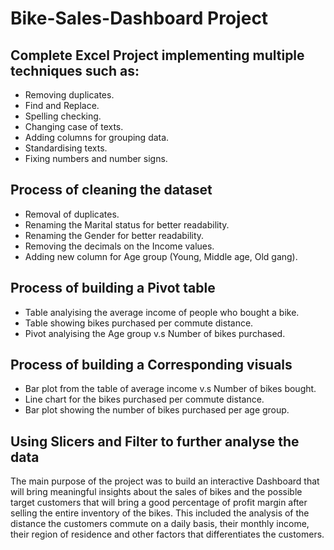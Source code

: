 # Bike-Sales-Dashboard Project

## Complete Excel Project implementing multiple techniques such as:

- Removing duplicates.
- Find and Replace.
- Spelling checking.
- Changing case of texts.
- Adding columns for grouping data.
- Standardising texts.
- Fixing numbers and number signs.

## Process of cleaning the dataset

- Removal of duplicates.
- Renaming the Marital status for better readability.
- Renaming the Gender for better readability.
- Removing the decimals on the Income values.
- Adding new column for Age group (Young, Middle age, Old gang).

## Process of building a Pivot table

- Table analyising the average income of people who bought a bike.
- Table showing bikes purchased per commute distance.
- Pivot analyising the Age group v.s Number of bikes purchased.

## Process of building a Corresponding visuals

- Bar plot from the table of average income v.s Number of bikes bought.
- Line chart for the bikes purchased per commute distance.
- Bar plot showing the number of bikes purchased per age group.

## Using Slicers and Filter to further analyse the data

The main purpose of the project was to build an interactive Dashboard that will bring meaningful insights about the sales of bikes and the possible target customers that will bring a good percentage of profit margin after selling the entire inventory of the bikes. This included the analysis of the distance the customers commute on a daily basis, their monthly income, their region of residence and other factors that differentiates the customers.
